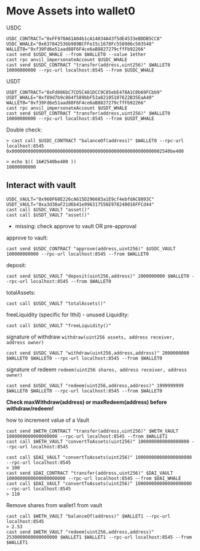 # Move Assets into wallet0

USDC

```
USDC_CONTRACT="0xFF970A61A04b1cA14834A43f5dE4533eBDDB5CC8"
USDC_WHALE="0x637842536b989BCFFe15c1678Fc558986c503548"
WALLET0="0xf39Fd6e51aad88F6F4ce6aB8827279cffFb92266"
cast send $USDC_WHALE --from $WALLET0 --value 1ether
cast rpc anvil_impersonateAccount $USDC_WHALE
cast send $USDC_CONTRACT "transfer(address,uint256)" $WALLET0 10000000000 --rpc-url localhost:8545 --from $USDC_WHALE
```

USDT

```
USDT_CONTRACT="0xFd086bC7CD5C481DCC9C85ebE478A1C0b69FCbb9"
USDT_WHALE="0xf89d7b9c864f589bbF53a82105107622B35EaA40"
WALLET0="0xf39Fd6e51aad88F6F4ce6aB8827279cffFb92266"
cast rpc anvil_impersonateAccount $USDT_WHALE
cast send $USDT_CONTRACT "transfer(address,uint256)" $WALLET0 10000000000 --rpc-url localhost:8545 --from $USDT_WHALE
```

Double check:

```
> cast call $USDC_CONTRACT "balanceOf(address)" $WALLET0 --rpc-url localhost:8545
0x00000000000000000000000000000000000000000000000000000002540be400

> echo $(( 16#2540be400 ))
10000000000
```

## Interact with vault

```
USDC_VAULT="0x960F68E226cA615D296683a1E9cf4ebfdAC8893C"
USDT_VAULT="0xa3d30aF21d6b41e996317556E978248016FFCd44"
cast call $USDC_VAULT "asset()"
cast call $USDT_VAULT "asset()"
```

- missing: check approve to vault OR pre-approval

approve to vault:

```
cast send $USDC_CONTRACT "approve(address,uint256)" $USDC_VAULT 100000000000 --rpc-url localhost:8545 --from $WALLET0
```

deposit:

```
cast send $USDC_VAULT "deposit(uint256,address)" 2000000000 $WALLET0 --rpc-url localhost:8545 --from $WALLET0
```

totalAssets:

```
cast call $USDC_VAULT "totalAssets()"
```

freeLiquidity (specific for Ithil) - unused Liquidity:

```
cast call $USDC_VAULT "freeLiquidity()"
```

signature of withdraw `withdraw(uint256 assets, address receiver, address owner)`

```
cast send $USDC_VAULT "withdraw(uint256,address,address)" 2000000000 $WALLET0 $WALLET0 --rpc-url localhost:8545 --from $WALLET0
```

signature of redeem `redeem(uint256 shares, address receiver, address owner)`

```
cast send $USDC_VAULT "redeem(uint256,address,address)" 1999999999 $WALLET0 $WALLET0 --rpc-url localhost:8545 --from $WALLET0
```

**Check maxWithdraw(address) or maxRedeem(address) before withdraw/redeem!**

how to increment value of a Vault

```
cast send $WETH_CONTRACT "transfer(address,uint256)" $WETH_VAULT 1000000000000000000 --rpc-url localhost:8545 --from $WALLET1
cast call $WETH_VAULT "convertToAssets(uint256)" 1000000000000000000 --rpc-url localhost:8545
```

```
cast call $DAI_VAULT "convertToAssets(uint256)" 100000000000000000000 --rpc-url localhost:8545
> 100
cast send $DAI_CONTRACT "transfer(address,uint256)" $DAI_VAULT 1000000000000000000000 --rpc-url localhost:8545 --from $DAI_WHALE
cast call $DAI_VAULT "convertToAssets(uint256)" 100000000000000000000 --rpc-url localhost:8545
> 110
```

Remove shares from wallet1 from vault
```
cast call $WETH_VAULT "balanceOf(address)" $WALLET1 --rpc-url localhost:8545
> 2.53
cast send $WETH_VAULT "redeem(uint256,address,address)" 2530000000000000000 $WALLET1 $WALLET1 --rpc-url localhost:8545 --from $WALLET1
```
